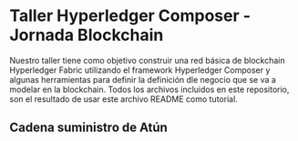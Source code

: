 # Taller Hyperledger Composer - Jornada Blockchain

Nuestro taller tiene como objetivo construir una red básica de blockchain Hyperledger Fabric utilizando el framework Hyperledger Composer y algunas herramientas para definir la definición dle negocio que se va a modelar en la blockchain.
Todos los archivos incluidos en este repositorio, son el resultado de usar este archivo README como tutorial.

## Cadena suministro de Atún



